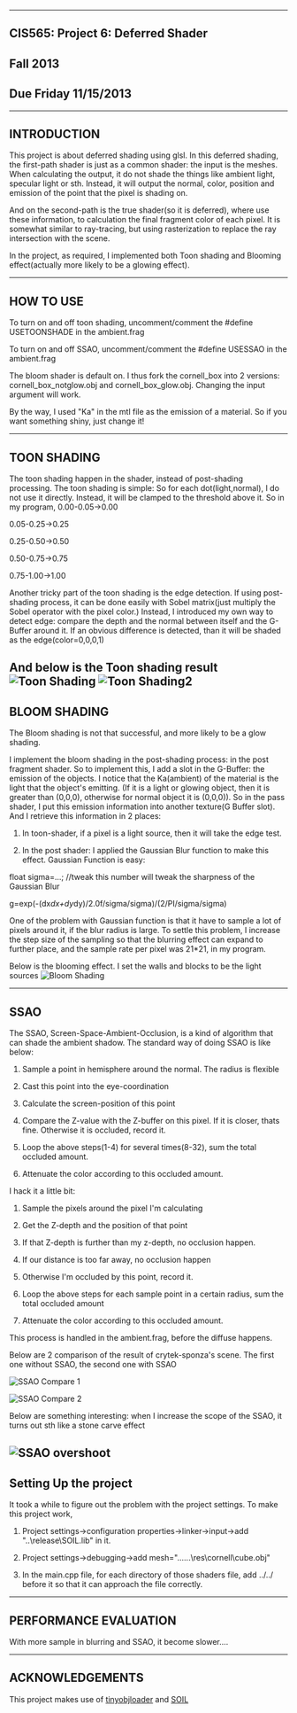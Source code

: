 -------------------------------------------------------------------------------
CIS565: Project 6: Deferred Shader
-------------------------------------------------------------------------------
Fall 2013
-------------------------------------------------------------------------------
Due Friday 11/15/2013
-------------------------------------------------------------------------------

-------------------------------------------------------------------------------
INTRODUCTION
-------------------------------------------------------------------------------
This project is about deferred shading using glsl. In this deferred shading, the first-path shader is just as a common shader: the input is the meshes. When calculating the output, it do not shade the things like 
ambient light, specular light or sth. Instead, it will output the normal, color, position and emission of the point that the pixel is shading on. 

And on the second-path is the true shader(so it is deferred), where use these information, to calculation the final fragment color of each pixel. It is somewhat similar to ray-tracing, but using rasterization to 
replace the ray intersection with the scene. 

In the project, as required, I implemented both Toon shading and Blooming effect(actually more likely to be a glowing effect). 

-------------------------------------------------------------------------------
HOW TO USE
-------------------------------------------------------------------------------

To turn on and off toon shading, uncomment/comment the #define USETOONSHADE in the ambient.frag

To turn on and off SSAO, uncomment/comment the #define USESSAO in the ambient.frag

The bloom shader is default on. I thus fork the cornell_box into 2 versions: cornell_box_notglow.obj and cornell_box_glow.obj. Changing the input argument will work.

By the way, I used "Ka" in the mtl file as the emission of a material. So if you want something shiny, just change it!

-------------------------------------------------------------------------------
TOON SHADING
-------------------------------------------------------------------------------
The toon shading happen in the shader, instead of post-shading processing. The toon shading is simple: So for each dot(light,normal), I do not use it directly. Instead, it will be clamped to the threshold above it.
So in my program, 
0.00-0.05->0.00

0.05-0.25->0.25

0.25-0.50->0.50

0.50-0.75->0.75

0.75-1.00->1.00

Another tricky part of the toon shading is the edge detection. If using post-shading process, it can be done easily with Sobel matrix(just multiply the Sobel operator with the pixel color.) Instead, I introduced my own
 way to detect edge: compare the depth and the normal between itself and the G-Buffer around it. If an obvious difference is detected, than it will be shaded as the edge(color=0,0,0,1)
 
 And below is the Toon shading result
 ![Toon Shading](https://github.com/heguanyu/Project6-DeferredShader/blob/master/img/toonshade.jpg?raw=true)
 ![Toon Shading2](https://github.com/heguanyu/Project6-DeferredShader/blob/master/img/toonshade2.jpg?raw=true)
-------------------------------------------------------------------------------
BLOOM SHADING
-------------------------------------------------------------------------------
The Bloom shading is not that successful, and more likely to be a glow shading.

I implement the bloom shading in the post-shading process: in the post fragment shader. So to implement this, I add a slot in the G-Buffer: the emission of the objects. I notice that the Ka(ambient) of the material
 is the light that the object's emitting. (If it is a light or glowing object, then it is greater than (0,0,0), otherwise for normal object it is (0,0,0)). So in the pass shader, I put this emission information into
  another texture(G Buffer slot). And I retrieve this information in 2 places:
  
 1. In toon-shader, if a pixel is a light source, then it will take the edge test.
 
 2. In the post shader: I applied the Gaussian Blur function to make this effect. Gaussian Function is easy: 
 
 float sigma=...; //tweak this number will tweak the sharpness of the Gaussian Blur
 
 g=exp(-(dx*dx+dy*dy)/2.0f/sigma/sigma)/(2/PI/sigma/sigma)
 
 One of the problem with Gaussian function is that it have to sample a lot of pixels around it, if the blur radius is large. To settle this problem, I increase the step size of the sampling so that the blurring
  effect can expand to further place, and the sample rate per pixel was 21*21, in my program.

Below is the blooming effect. I set the walls and blocks to be the light sources
![Bloom Shading](https://github.com/heguanyu/Project6-DeferredShader/blob/master/img/bloom.jpg?raw=true)

-------------------------------------------------------------------------------
SSAO
-------------------------------------------------------------------------------

The SSAO, Screen-Space-Ambient-Occlusion, is a kind of algorithm that can shade the ambient shadow. The standard way of doing SSAO is like below:

1. Sample a point in hemisphere around the normal. The radius is flexible

2. Cast this point into the eye-coordination

3. Calculate the screen-position of this point

4. Compare the Z-value with the Z-buffer on this pixel. If it is closer, thats fine. Otherwise it is occluded, record it.

5. Loop the above steps(1-4) for several times(8-32), sum the total occluded amount.

6. Attenuate the color according to this occluded amount.

I hack it a little bit:

1. Sample the pixels around the pixel I'm calculating

2. Get the Z-depth and the position of that point

3. If that Z-depth is further than my z-depth, no occlusion happen.

4. If our distance is too far away, no occlusion happen

5. Otherwise I'm occluded by this point, record it.

6. Loop the above steps for each sample point in a certain radius, sum the total occluded amount

7. Attenuate the color according to this occluded amount.

This process is handled in the ambient.frag, before the diffuse happens.

Below are 2 comparison of the result of crytek-sponza's scene. The first one without SSAO, the second one with SSAO

![SSAO Compare 1](https://github.com/heguanyu/Project6-DeferredShader/blob/master/img/SSAO-compare.jpg?raw=true)

![SSAO Compare 2](https://github.com/heguanyu/Project6-DeferredShader/blob/master/img/SSAO-compare2.jpg?raw=true)

Below are something interesting: when I increase the scope of the SSAO, it turns out sth like a stone carve effect

![SSAO overshoot](https://github.com/heguanyu/Project6-DeferredShader/blob/master/img/large-radius-SSAO.jpg?raw=true)
-------------------------------------------------------------------------------
Setting Up the project
-------------------------------------------------------------------------------
It took a while to figure out the problem with the project settings. To make this project work, 

1. Project settings->configuration properties->linker->input->add "..\release\SOIL.lib" in it.

2. Project settings->debugging->add mesh="..\..\..\res\cornell\cube.obj" 

3. In the main.cpp file, for each directory of those shaders file, add ../../   before it so that it can approach the file correctly.

-------------------------------------------------------------------------------
PERFORMANCE EVALUATION
-------------------------------------------------------------------------------
With more sample in blurring and SSAO, it become slower....

---
ACKNOWLEDGEMENTS
---
This project makes use of [tinyobjloader](http://syoyo.github.io/tinyobjloader/) and [SOIL](http://lonesock.net/soil.html)
